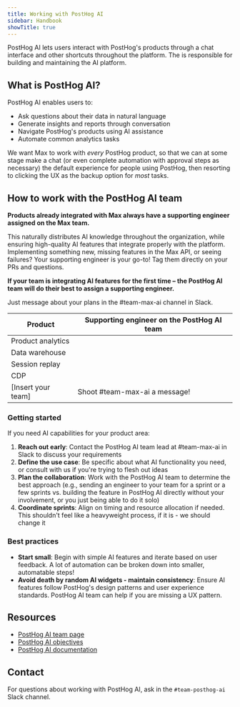 ```yaml
---
title: Working with PostHog AI
sidebar: Handbook
showTitle: true
---
```


PostHog AI lets users interact with PostHog's products through a chat interface and other shortcuts throughout the platform. The <SmallTeam slug="posthog-ai" /> is responsible for building and maintaining the AI platform.

## What is PostHog AI?

PostHog AI enables users to:

-   Ask questions about their data in natural language
-   Generate insights and reports through conversation
-   Navigate PostHog's products using AI assistance
-   Automate common analytics tasks

We want Max to work with _every_ PostHog product, so that we can at some stage make a chat (or even complete automation with approval steps as necessary) the default experience for people using PostHog, then resorting to clicking the UX as the backup option for _most_ tasks.

## How to work with the PostHog AI team

**Products already integrated with Max always have a supporting engineer assigned on the Max team.**

This naturally distributes AI knowledge throughout the organization, while ensuring high-quality AI features that integrate properly with the platform. Implementing something new, missing features in the Max API, or seeing failures? Your supporting engineer is your go-to! Tag them directly on your PRs and questions.

**If your team is integrating AI features for the first time – the PostHog AI team will do their best to assign a supporting engineer.**

Just message about your plans in the #team-max-ai channel in Slack.

| Product             | Supporting engineer on the PostHog AI team                                                                    |
| ------------------- | ------------------------------------------------------------------------------------------------------------- |
| Product analytics   | <TeamMember name="Emanuele Capparelli" photo />                                                               |
| Data warehouse      | <TeamMember name="Michael Matloka" photo />                                                                   |
| Session replay      | <TeamMember name="Alex Lebedev" photo />                                                                      |
| CDP                 | <TeamMember name="Georgiy Tarasov" photo />                                                                   |
| \[Insert your team] | <PrivateLink url="https://posthog.slack.com/archives/C06NZEZ7V3Q">Shoot #team-max-ai a message!</PrivateLink> |

### Getting started

If you need AI capabilities for your product area:

1. **Reach out early**: Contact the PostHog AI team lead at #team-max-ai in Slack to discuss your requirements
2. **Define the use case**: Be specific about what AI functionality you need, or consult with us if you're trying to flesh out ideas
3. **Plan the collaboration**: Work with the PostHog AI team to determine the best approach (e.g., sending an engineer to your team for a sprint or a few sprints vs. building the feature in PostHog AI directly without your involvement, or you just being able to do it solo)
4. **Coordinate sprints**: Align on timing and resource allocation if needed. This shouldn't feel like a heavyweight process, if it is - we should change it

### Best practices

-   **Start small**: Begin with simple AI features and iterate based on user feedback. A lot of automation can be broken down into smaller, automatable steps!
-   **Avoid death by random AI widgets - maintain consistency**: Ensure AI features follow PostHog's design patterns and user experience standards. PostHog AI team can help if you are missing a UX pattern.

## Resources

-   [PostHog AI team page](/teams/posthog-ai)
-   [PostHog AI objectives](/teams/posthog-ai#objectives)
-   [PostHog AI documentation](/docs/posthog-ai)

## Contact

For questions about working with PostHog AI, ask in the `#team-posthog-ai` Slack channel.
